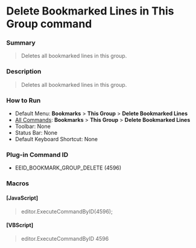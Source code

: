 # Delete Bookmarked Lines in This Group command

### Summary

> Deletes all bookmarked lines in this group.

### Description

> Deletes all bookmarked lines in this group.

### How to Run

- Default Menu: **Bookmarks** \> **This Group** \> **Delete Bookmarked Lines**
- [All Commands](../tools/all_commands): **Bookmarks** \> **This Group** \> **Delete Bookmarked Lines**
- Toolbar: None
- Status Bar: None
- Default Keyboard Shortcut: None

### Plug-in Command ID

- EEID\_BOOKMARK\_GROUP\_DELETE (4596)

### Macros

#### \[JavaScript\]

> editor.ExecuteCommandByID(4596);

#### \[VBScript\]

> editor.ExecuteCommandByID 4596
